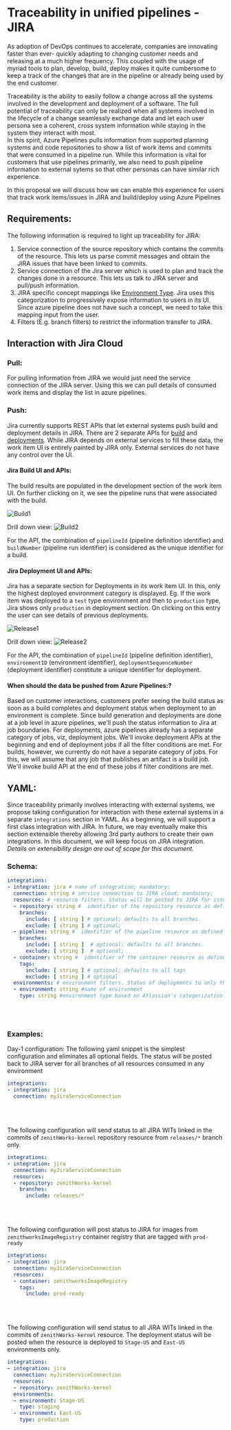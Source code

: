 # Traceability in unified pipelines - JIRA

<p>As adoption of DevOps continues to accelerate, companies are innovating faster than ever- quickly adapting to changing customer needs and releasing at a much higher frequency. This coupled with the usage of myriad tools to plan, develop, build, deploy makes it quite cumbersome to keep a track of  the changes that are in the pipeline or already being used by the end customer.</p> 

<p> Traceability is the ability to easily follow a change across all the systems involved in the development and deployment of a software. The full potential of traceability can only be realized when all systems involved in the lifecycle of a change seamlessly exchange data and let each user persona see a coherent, cross system information while staying in the system they interact with most. <br/> In this spirit, Azure Pipelines pulls information from supported planning systems and code repositories to show a list of work items and commits that were consumed in a pipeline run. While this information is vital for customers that use pipelines primarily, we also need to push pipeline information to external sytems so that other personas can have similar rich experience. </p>  

<p> In this proposal we will discuss how we can enable this experience for users that track work items/issues in JIRA and build/deploy using Azure Pipelines</p>  

## Requirements:

The following information is required to light up traceability for JIRA: 

1. Service connection of the source repository which contains the commits of the resource. This lets us parse commit messages and obtain the JIRA issues that have been linked to commits. 
2. Service connection of the Jira server which is used to plan and track the changes done in a resource. This lets us talk to JIRA server and pull/push information.
3. JIRA specific concept mappings like [Environment Type](https://confluence.atlassian.com/bitbucket/set-up-bitbucket-deployments-968683907.html). Jira uses this  categorization to progressively expose information to users in its UI. Since azure pipeline does not have such a concept, we need to take this mapping input from the user.  
4. Filters (E.g. branch filters) to restrict the information transfer to JIRA.


## Interaction with Jira Cloud 

### Pull:
 For pulling information from JIRA we would just need the service connection of the JIRA server. Using this we can pull details of consumed work items and display the list in  azure pipelines. 

### Push:
Jira currently supports REST APIs that let external systems push build and deployment details in JIRA. There are 2 separate APIs for [build](https://developer.atlassian.com/cloud/jira/software/rest/#api-rest-builds-0-1-bulk-post) and [deployments](https://developer.atlassian.com/cloud/jira/software/rest/#api-rest-deployments-0-1-bulk-post). While JIRA depends on external services to fill these data, the work item UI is entirely painted by JIRA only. External services do not have any control over the UI.

#### Jira Build UI and APIs:
The  build results are populated in the development section of the work item UI. On further clicking on it, we see the pipeline runs that were associated with the build. 

![Build1](./images/jira-traceability-build-1.png)


Drill down view:
![Build2](./images/jira-traceability-build-2.png)

For the API, the combination of `pipelineId` (pipeline definition identifier) and `buildNumber` (pipeline run identifier) is considered as the unique identifier for a build. 

#### Jira Deployment UI and APIs:

Jira has a separate section for Deployments in its work item UI. In this, only the highest deployed environment category is displayed. Eg. If the work item was deployed to a `test` type environment and  then to `production` type, Jira shows only `production` in deployment section. On clicking on this entry the user can see details of previous deployments.

![Release1](./images/jira-traceability-deploy-1.png)

Drill down view:
![Release2](./images/jira-traceability-deploy-2.png)

For the API, the combination of `pipelineId` (pipeline definition identifier), `environmentID` (environment identifier), `deploymentSequenceNumber` (deployment identifier) constitute a unique identifier for deployment. 


#### When should the data be pushed from Azure Pipelines:?
 Based on customer interactions, customers prefer seeing the build status as soon as a build completes and deployment status when deployment to an environment is complete. Since build generation and deployments are done at a job level in azure pipelines, we'll push the status information to Jira at job boundaries. For deployments, azure pipelines already has a separate category of jobs, viz, deployment jobs. We'll invoke deployment APIs at the beginning and end of deployment jobs if all the filter conditions are met. For builds, however, we currently do not have a separate category of jobs. For this, we will assume that any job that publishes an artifact is a build job. We'll invoke build API at the end of these jobs if filter conditions are met.  



## YAML: 

Since traceability primarily involves interacting with external systems, we propose taking configuration for interaction with these external systems in a separate `integrations` section in YAML. As a beginning, we will support a first class integration with JIRA. In future, we may eventually make this section extensible thereby allowing 3rd party authors to create their own integrations. In this document, we will keep focus on JIRA integration. <em>Details on extensibility design are out of scope for this document.</em>

 

### Schema:

```yaml
integrations:       
- integration: jira # name of integration; mandatory;    
  connection: string # service connection to JIRA cloud; mandatory;
  resources: # resource filters. Status will be posted to JIRA for issues that are linked to these resources only; optional; defaults to all resources
  - repository: string #  identifier of the repository resource as defined in YAML resources section
    branches: 
      include: [ string ] # optional; defaults to all branches.
      exclude: [ string ] # optional; 
  - pipeline: string #  identifier of the pipeline resource as defined in YAML resources section
    branches:
      include: [ string ]  # optional; defaults to all branches.
      exclude: [ string ]  # optional;
  - container: string #  identifier of the container resource as defined in YAML resources section
    tags:
      include: [ string ] # optional; defaults to all tags
      exclude: [ string ] # optional
  environments: # environment filters. Status of deployments to only these environments will be  posted to JIRA; defaults to all environments
  - environment: string #name of environment
    type: string #environment type based on Atlassian's categorization of environment(Eg, production, staging etc). Defaults to unmapped.    
```

<br/>
<br/>


### Examples:

Day-1 configuration: The following yaml snippet is the simplest configuration and eliminates all optional fields. The status will be posted back to JIRA server for all branches of all resources consumed in any environment

```yaml
integrations:       
- integration: jira 
  connection: myJiraServiceConnection 
```

<br/>
<br/>

The following configuration will send status to all JIRA WITs linked in the commits of `zenithWorks-kernel` repository resource from `releases/*` branch only. 

```yaml
integrations:       
- integration: jira 
  connection: myJiraServiceConnection 
  resources: 
  - repository: zenithWorks-kernel 
    branches:
      include: releases/*   
```

<br/>
<br/>

The following configuration will post status to JIRA for images from `zenithworksImageRegistry` container registry that are tagged with `prod-ready`

```yaml
integrations:       
- integration: jira 
  connection: myJiraServiceConnection 
  resources: 
  - container: zenithworksImageRegistry
    tags:
      include: prod-ready  
```

<br/>
<br/>


The following configuration will send status to all JIRA WITs linked in the commits of `zenithWorks-kernel` resource. The deployment status will be posted when the resource is deployed to `Stage-US` and `East-US` environments only.

```yaml
integrations:       
- integration: jira 
  connection: myJiraServiceConnection 
  resources: 
  - repository: zenithWorks-kernel           
  environments: 
  - environment: Stage-US
    type: staging
  - environment: East-US
    type: production
```

